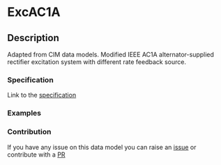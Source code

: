 # ExcAC1A

## Description 

Adapted from CIM data models. Modified IEEE AC1A alternator-supplied rectifier excitation system with different rate feedback source.
### Specification

Link to the [specification](https://smart-data-models.github.io/dataModel.EnergyCIM/ExcAC1A/doc/spec.md)
### Examples
### Contribution

 If you have any issue on this data model you can raise an [issue](https://github.com/smart-data-models/dataModel.EnergyCIM/issues)  or contribute with a [PR](https://github.com/smart-data-models/dataModel.EnergyCIM/pulls)